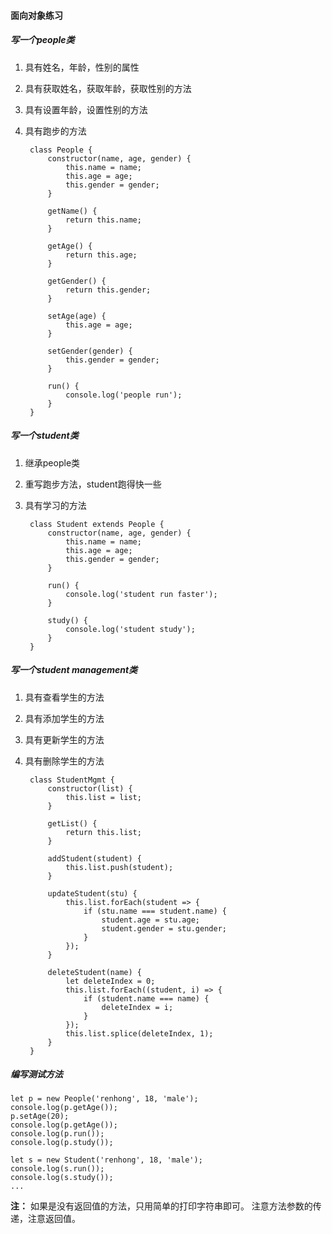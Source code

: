 

#### 面向对象练习


##### 写一个people类

1. 具有姓名，年龄，性别的属性
2. 具有获取姓名，获取年龄，获取性别的方法
3. 具有设置年龄，设置性别的方法
4. 具有跑步的方法

		class People {
			constructor(name, age, gender) {
				this.name = name;
				this.age = age;
				this.gender = gender;
			}
			
			getName() {
				return this.name;
			}
			
			getAge() {
				return this.age;
			}
			
			getGender() {
				return this.gender;
			}
			
			setAge(age) {
				this.age = age;
			}
			
			setGender(gender) {
				this.gender = gender;
			}
			
			run() {
				console.log('people run');
			}
		}

##### 写一个student类

1. 继承people类
2. 重写跑步方法，student跑得快一些
3. 具有学习的方法

		class Student extends People {
			constructor(name, age, gender) {
				this.name = name;
				this.age = age;
				this.gender = gender;
			}
			
			run() {
				console.log('student run faster');
			}
			
			study() {
				console.log('student study');
			}
		}



##### 写一个student management类

1. 具有查看学生的方法
2. 具有添加学生的方法
3. 具有更新学生的方法
4. 具有删除学生的方法

		class StudentMgmt {
			constructor(list) {
				this.list = list;
			}
			
			getList() {
				return this.list;
			}
			
			addStudent(student) {
				this.list.push(student);
			}
			
			updateStudent(stu) {
				this.list.forEach(student => {
					if (stu.name === student.name) {
						student.age = stu.age;
						student.gender = stu.gender;
					}
				});
			}
			
			deleteStudent(name) {
				let deleteIndex = 0;
				this.list.forEach((student, i) => {
					if (student.name === name) {
						deleteIndex = i;
					}
				});
				this.list.splice(deleteIndex, 1);
			}
		}


##### 编写测试方法

	let p = new People('renhong', 18, 'male');
	console.log(p.getAge());
	p.setAge(20);
	console.log(p.getAge());
	console.log(p.run());
	console.log(p.study());
	
	let s = new Student('renhong', 18, 'male');
	console.log(s.run());
	console.log(s.study());
	...	


**注：** 如果是没有返回值的方法，只用简单的打印字符串即可。
注意方法参数的传递，注意返回值。
<!--stackedit_data:
eyJoaXN0b3J5IjpbLTE3MTM2MzI3NDJdfQ==
-->